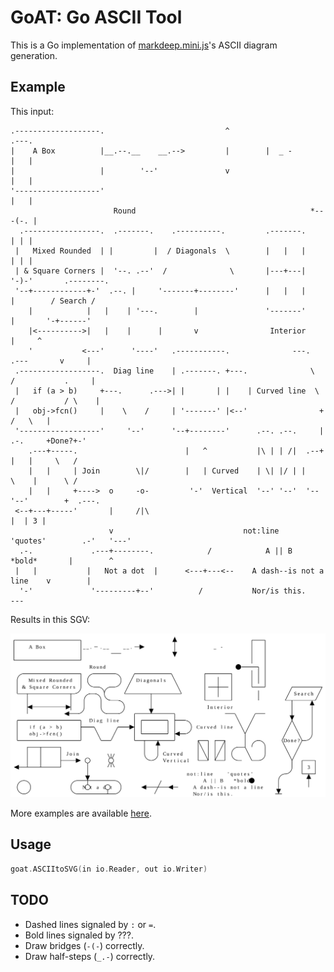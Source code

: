 # GoAT: Go ASCII Tool

This is a Go implementation of [markdeep.mini.js](1)'s ASCII diagram
generation.

## Example

This input:

```
.-------------------.                           ^                      .---.
|    A Box          |__.--.__    __.-->         |        |  _ -        |   |
|                   |        '--'               v                      |   |
'-------------------'                                                  |   |
                       Round                                       *---(-. |
  .-----------------.  .-------.    .----------.         .-------.     | | |
 |   Mixed Rounded  | |         |  / Diagonals  \        |   |   |     | | |
 | & Square Corners |  '--. .--'  /              \       |---+---|     '-)-'       .--------.
 '--+------------+-'  .--. |     '-------+--------'      |   |   |       |        / Search /
    |            |   |    | '---.        |               '-------'       |       '-+------'
    |<---------->|   |    |      |       v                Interior                 |     ^
    '           <---'      '----'   .-----------.              ---.     .---       v     |
 .------------------.  Diag line    | .-------. +---.              \   /           .     |
 |   if (a > b)     +---.      .--->| |       | |    | Curved line  \ /           / \    |
 |   obj->fcn()     |    \    /     | '-------' |<--'                +           /   \   |
 '------------------'     '--'      '--+--------'      .--. .--.     |  .-.     +Done?+-'
    .---+-----.                        |   ^           |\ | | /|  .--+ |   |     \   /
    |   |     | Join        \|/        |   | Curved    | \| |/ | |    \    |      \ /
    |   |     +---->  o     -o-         '-'  Vertical  '--' '--'  '--  '--'        +  .---.
 <--+---+-----'       |     /|\                                                    |  | 3 |
                      v                             not:line    'quotes'        .-'   '---'
  .-.             .---+--------.            /            A || B   *bold*       |        ^
 |   |           |   Not a dot  |      <---+---<--    A dash--is not a line    v        |
  '-'             '---------+--'          /           Nor/is this.            ---
```

Results in this SGV:

![Complicated Example](examples/complicated1.svg)

More examples are available [here](examples).

## Usage



```go
goat.ASCIItoSVG(in io.Reader, out io.Writer)
```

## TODO

* Dashed lines signaled by `:` or `=`.
* Bold lines signaled by ???.
* Draw bridges (`-(-`) correctly.
* Draw half-steps (`_.-`) correctly.

[1]: http://casual-effects.com/markdeep/
